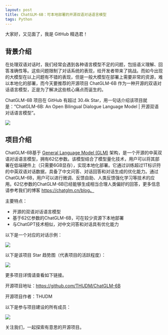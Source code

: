 ```yaml
---
layout: post
title: ChatGLM-6B：可本地部署的开源双语对话语言模型
tags: Python
---
```


大家好，又见面了，我是 GitHub 精选君！

## 背景介绍

在处理双语对话时，我们经常会遇到各种语言模型不足的问题，包括语义理解、回答准确性等。这些问题限制了对话系统的表现，给开发者带来了挑战。而如今出现的大模型在以上问题有不错的表现，但是一般大模型在部署上需要非常的资源，难以本地化的部署，而今天要推荐的开源项目 ChatGLM-6B 作为一种开源的双语对话语言模型，正是为了解决这些核心痛点而诞生的。

ChatGLM-6B 项目在 GitHub 有超过 30.4k Star，用一句话介绍该项目就是：“ChatGLM-6B: An Open Bilingual Dialogue Language Model | 开源双语对话语言模型”。

![](https://raw.githubusercontent.com/THUDM/ChatGLM-6B/master/resources/webglm.jpg)

## 项目介绍
ChatGLM-6B基于 [General Language Model (GLM)](https://github.com/THUDM/GLM) 架构，是一个开源的中英双语对话语言模型，拥有62亿参数。该模型结合了模型量化技术，用户可以将其部署在低端硬件上（只需要6GB显存），实现本地化部署。它通过训练超过1T标识符的中英双语对话数据，具备了中文问答、对话回答和对话生成的优化能力。通过ChatGLM-6B，用户可以进行微调、反馈自助、人类反馈强化学习等技术的应用。62亿参数的ChatGLM-6B已经能够生成相当合理人类偏好的回答，更多信息请参考我们的博客 https://chatglm.cn/blog。

主要特点：
- 开源的双语对话语言模型
- 基于62亿参数的ChatGLM-6B，可在较少资源下本地部署
- 与ChatGPT技术相似，对中文问答和对话具有优化能力

以下是一个对应的对话示例：

![](https://raw.githubusercontent.com/THUDM/ChatGLM-6B/master/resources/visualglm.png)

以下是该项目 Star 趋势图（代表项目的活跃程度）：

![](https://api.star-history.com/svg?repos=THUDM/ChatGLM-6B&type=Timeline)

更多项目详情请查看如下链接。

开源项目地址：https://github.com/THUDM/ChatGLM-6B 

开源项目作者：THUDM

以下是参与项目建设的所有成员：

![](https://contrib.rocks/image?repo=THUDM/ChatGLM-6B)

关注我们，一起探索有意思的开源项目。

